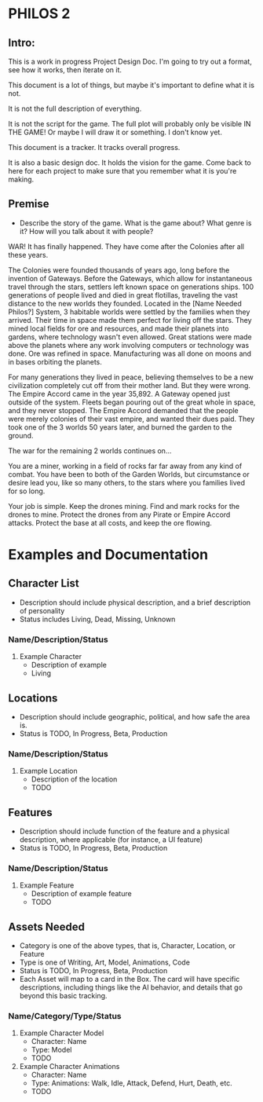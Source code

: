 # PHILOS 2

## Intro:

This is a work in progress Project Design Doc. I'm going to try out a format, see how it works, then iterate on it.

This document is a lot of things, but maybe it's important to define what it is not.

It is not the full description of everything.

It is not the script for the game. The full plot will probably only be visible IN THE GAME! Or maybe I will draw it or something. I don't know yet.

This document is a tracker. It tracks overall progress.

It is also a basic design doc. It holds the vision for the game. Come back to here for each project to make sure that you remember what it is you're making.

## Premise

- Describe the story of the game. What is the game about? What genre is it? How will you talk about it with people?

WAR! It has finally happened. They have come after the Colonies after all these years.

The Colonies were founded thousands of years ago, long before the invention of Gateways. Before the Gateways, which allow for instantaneous travel through the stars, settlers left known space on generations ships. 100 generations of people lived and died in great flotillas, traveling the vast distance to the new worlds they founded. Located in the [Name Needed Philos?] System, 3 habitable worlds were settled by the families when they arrived. Their time in space made them perfect for living off the stars. They mined local fields for ore and resources, and made their planets into gardens, where technology wasn't even allowed. Great stations were made above the planets where any work involving computers or technology was done. Ore was refined in space. Manufacturing was all done on moons and in bases orbiting the planets.

For many generations they lived in peace, believing themselves to be a new civilization completely cut off from their mother land. But they were wrong. The Empire Accord came in the year 35,892. A Gateway opened just outside of the system. Fleets began pouring out of the great whole in space, and they never stopped. The Empire Accord demanded that the people were merely colonies of their vast empire, and wanted their dues paid. They took one of the 3 worlds 50 years later, and burned the garden to the ground.

The war for the remaining 2 worlds continues on...

You are a miner, working in a field of rocks far far away from any kind of combat. You have been to both of the Garden Worlds, but circumstance or desire lead you, like so many others, to the stars where you families lived for so long.

Your job is simple. Keep the drones mining. Find and mark rocks for the drones to mine. Protect the drones from any Pirate or Empire Accord attacks. Protect the base at all costs, and keep the ore flowing.

# Examples and Documentation

## Character List

- Description should include physical description, and a brief description of personality
- Status includes Living, Dead, Missing, Unknown

### Name/Description/Status

1. Example Character
   - Description of example
   - Living

## Locations

- Description should include geographic, political, and how safe the area is.
- Status is TODO, In Progress, Beta, Production

### Name/Description/Status

1. Example Location
   - Description of the location
   - TODO

## Features

- Description should include function of the feature and a physical description, where applicable (for instance, a UI feature)
- Status is TODO, In Progress, Beta, Production

### Name/Description/Status

1. Example Feature
   - Description of example feature
   - TODO

## Assets Needed

- Category is one of the above types, that is, Character, Location, or Feature
- Type is one of Writing, Art, Model, Animations, Code
- Status is TODO, In Progress, Beta, Production
- Each Asset will map to a card in the Box. The card will have specific descriptions, including things like the AI behavior, and details that go beyond this basic tracking.

### Name/Category/Type/Status

1. Example Character Model
   - Character: Name
   - Type: Model
   - TODO
2. Example Character Animations
   - Character: Name
   - Type: Animations: Walk, Idle, Attack, Defend, Hurt, Death, etc.
   - TODO
